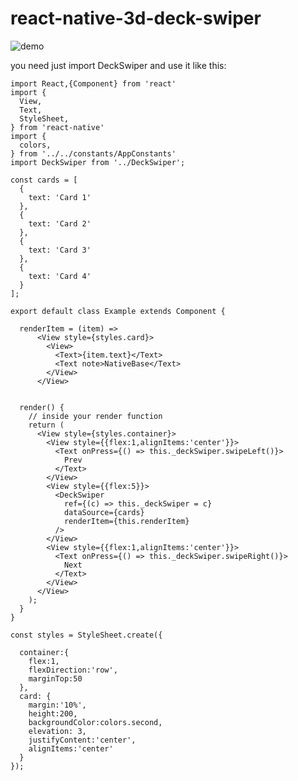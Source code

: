 # react-native-3d-deck-swiper

![demo](https://ibb.co/e6RUyG)


you need just import DeckSwiper and use it like this:

    import React,{Component} from 'react'
    import {
      View,
      Text,
      StyleSheet,
    } from 'react-native'
    import {
      colors,
    } from '../../constants/AppConstants'
    import DeckSwiper from '../DeckSwiper';

    const cards = [
      {
        text: 'Card 1'
      },
      {
        text: 'Card 2'
      },
      {
        text: 'Card 3'
      },
      {
        text: 'Card 4'
      }
    ];

    export default class Example extends Component {

      renderItem = (item) =>
          <View style={styles.card}>
            <View>
              <Text>{item.text}</Text>
              <Text note>NativeBase</Text>
            </View>
          </View>


      render() {
        // inside your render function
        return (
          <View style={styles.container}>
            <View style={{flex:1,alignItems:'center'}}>
              <Text onPress={() => this._deckSwiper.swipeLeft()}>
                Prev
              </Text>
            </View>
            <View style={{flex:5}}>
              <DeckSwiper
                ref={(c) => this._deckSwiper = c}
                dataSource={cards}
                renderItem={this.renderItem}
              />
            </View>
            <View style={{flex:1,alignItems:'center'}}>
              <Text onPress={() => this._deckSwiper.swipeRight()}>
                Next
              </Text>
            </View>
          </View>
        );
      }
    }

    const styles = StyleSheet.create({

      container:{
        flex:1,
        flexDirection:'row',
        marginTop:50
      },
      card: {
        margin:'10%',
        height:200,
        backgroundColor:colors.second,
        elevation: 3,
        justifyContent:'center',
        alignItems:'center'
      }
    });
